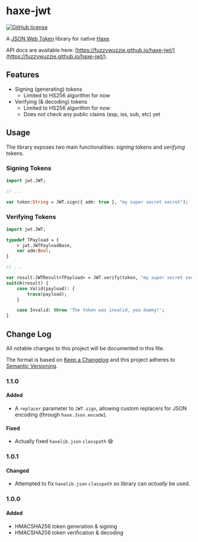 # haxe-jwt

[![GitHub license](https://img.shields.io/badge/license-Apache%202-blue.svg?style=flat-square)](https://raw.githubusercontent.com/FuzzyWuzzie/haxe-jwt/master/LICENSE)

A [JSON Web Token](https://jwt.io/#debugger) library for native [Haxe](http://haxe.org/).

API docs are available here: [https://fuzzywuzzie.github.io/haxe-jwt/](https://fuzzywuzzie.github.io/haxe-jwt/).

## Features

* Signing (generating) tokens
    + Limited to HS256 algorithm for now
* Verifying (& decoding) tokens
    + Limited to HS256 algorithm for now
    + Does not check any public claims (exp, iss, sub, etc) yet

## Usage

The library exposes two main functionalities: _signing_ tokens and _verifying_ tokens.

### Signing Tokens

```haxe
import jwt.JWT;

// ...

var token:String = JWT.sign({ adm: true }, "my super secret secret");
```


### Verifying Tokens

```haxe
import jwt.JWT;

typedef TPayload = {
    > jwt.JWTPayloadBase,
    var adm:Bool;
}

// ...

var result:JWTResult<TPayload> = JWT.verify(token, "my super secret secret");
switch(result) {
    case Valid(payload): {
        trace(payload);
    }

    case Invalid: throw 'The token was invalid, you dummy!';
}

```

## Change Log
All notable changes to this project will be documented in this file.

The format is based on [Keep a Changelog](http://keepachangelog.com/)
and this project adheres to [Semantic Versioning](http://semver.org/).

### 1.1.0
#### Added
- A `replacer` parameter to `JWT.sign`, allowing custom replacers for JSON encoding (through `haxe.Json.encode`).

#### Fixed
- Actually fixed `haxelib.json` `classpath` :sweat_smile:

### 1.0.1
#### Changed
- Attempted to fix `haxelib.json` `classpath` so library can _actually_ be used.

### 1.0.0
#### Added
- HMACSHA256 token generation & signing
- HMACSHA256 token verification & decoding

